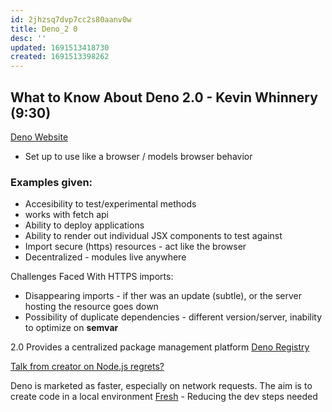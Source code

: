 ```yaml
---
id: 2jhzsq7dvp7cc2s80aanv0w
title: Deno_2 0
desc: ''
updated: 1691513418730
created: 1691513398262
---
```

## What to Know About Deno 2.0 - Kevin Whinnery (9:30)
[Deno Website](deno.io)
- Set up to use like a browser / models browser behavior
### Examples given: 
* Accesibility to test/experimental methods
* works with fetch api
* Ability to deploy applications
* Ability to render out individual JSX components to test against
* Import secure (https) resources - act like the browser
* Decentralized - modules live anywhere

Challenges Faced With HTTPS imports:
* Disappearing imports - if ther was an update (subtle), or the server hosting the resource goes down
* Possibility of duplicate dependencies - different version/server, inability to optimize on **semvar**

2.0 Provides a centralized package management platform
[Deno Registry](deno.land/r) 

[Talk from creator on Node.js regrets?](rytalk.deno.dev)

Deno is marketed as faster, especially on network requests. The aim is to create code in a local environment 
[Fresh](fresh.denod.dev) - Reducing the dev steps needed